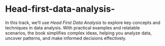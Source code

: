 # Head-first-data-analysis-
In this track, we’ll use *Head First Data Analysis* to explore key concepts and techniques in data analysis. With practical examples and relatable scenarios, the book simplifies complex ideas, helping you analyze data, uncover patterns, and make informed decisions effectively.
